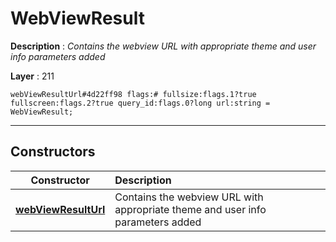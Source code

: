 # WebViewResult

**Description** : *Contains the webview URL with appropriate theme and user info parameters added*

**Layer** : 211

```tl
webViewResultUrl#4d22ff98 flags:# fullsize:flags.1?true fullscreen:flags.2?true query_id:flags.0?long url:string = WebViewResult;
```

---

## Constructors

| Constructor | Description |
| :---: | :--- |
| [**webViewResultUrl**](constructor/webViewResultUrl) | Contains the webview URL with appropriate theme and user info parameters added |